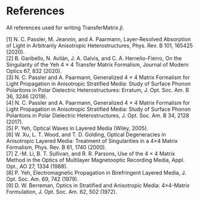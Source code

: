 # References

All references used for writing TransferMatrix.jl.

[1] N. C. Passler, M. Jeannin, and A. Paarmann, Layer-Resolved Absorption of Light in Arbitrarily Anisotropic Heterostructures, Phys. Rev. B 101, 165425 (2020). \
[2] B. Garibello, N. Avilán, J. A. Galvis, and C. A. Herreño-Fierro, On the Singularity of the Yeh 4 × 4 Transfer Matrix Formalism, Journal of Modern Optics 67, 832 (2020). \
[3] N. C. Passler and A. Paarmann, Generalized 4 × 4 Matrix Formalism for Light Propagation in Anisotropic Stratified Media: Study of Surface Phonon Polaritons in Polar Dielectric Heterostructures: Erratum, J. Opt. Soc. Am. B 36, 3246 (2019). \
[4] N. C. Passler and A. Paarmann, Generalized 4 × 4 Matrix Formalism for Light Propagation in Anisotropic Stratified Media: Study of Surface Phonon Polaritons in Polar Dielectric Heterostructures, J. Opt. Soc. Am. B 34, 2128 (2017). \
[5] P. Yeh, Optical Waves in Layered Media (Wiley, 2005). \
[6] W. Xu, L. T. Wood, and T. D. Golding, Optical Degeneracies in Anisotropic Layered Media: Treatment of Singularities in a 4×4 Matrix Formalism, Phys. Rev. B 61, 1740 (2000). \
[7] Z.-M. Li, B. T. Sullivan, and R. R. Parsons, Use of the 4 × 4 Matrix Method in the Optics of Multilayer Magnetooptic Recording Media, Appl. Opt., AO 27, 1334 (1988). \
[8] P. Yeh, Electromagnetic Propagation in Birefringent Layered Media, J. Opt. Soc. Am. 69, 742 (1979). \
[9] D. W. Berreman, Optics in Stratified and Anisotropic Media: 4×4-Matrix Formulation, J. Opt. Soc. Am. 62, 502 (1972).
